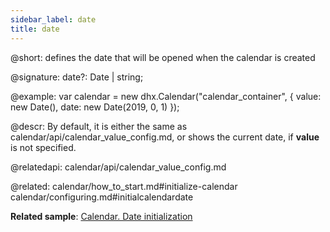```yaml
---
sidebar_label: date
title: date
---          
```


@short: defines the date that will be opened when the calendar is created

@signature: date?: Date | string;


@example:
var calendar = new dhx.Calendar("calendar_container", {
    value: new Date(),
    date: new Date(2019, 0, 1)
});



@descr: 
By default, it is either the same as calendar/api/calendar_value_config.md, or shows the current date, if **value** is not specified.


@relatedapi: 
calendar/api/calendar_value_config.md

@related: calendar/how_to_start.md#initialize-calendar
calendar/configuring.md#initialcalendardate

**Related sample**: [Calendar. Date initialization](https://snippet.dhtmlx.com/fyg6l65t)